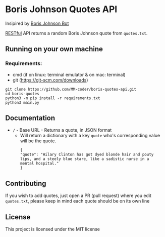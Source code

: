# Boris Johnson Quotes API

Insipired by [Boris Johnson Bot](https://github.com/volcanicer/varsity/blob/master/Miscellaneous/borisbot.py)

[RESTful](https://restfulapi.net/) API returns a random Boris Johnson quote from `quotes.txt`.

## Running on your own machine
### Requirements:
* cmd (if on linux: terminal emulator & on mac: terminal)
* git (https://git-scm.com/downloads)

```
git clone https://github.com/MM-coder/boris-quotes-api.git
cd boris-quotes
python3 -m pip install -r requirements.txt
python3 main.py
```

## Documentation

* `/` - Base URL - Returns a quote, in JSON format 
    - Will return a dictionary with a key `quote` who's corresponding value will be the quote.
        ```
        {
        "quote": "Hilary Clinton has got dyed blonde hair and pouty lips, and a steely blue stare, like a sadistic nurse in a mental hospital."
        }
        ```

## Contributing

If you wish to add quotes, just open a PR (pull request) where you edit `quotes.txt`, please keep in mind each quote should be on its own line

## License

This project is licensed under the MIT license